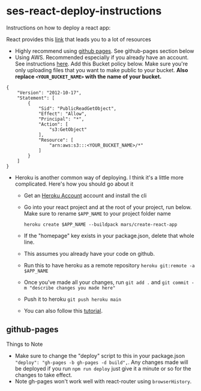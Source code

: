 # ses-react-deploy-instructions

Instructions on how to deploy a react app:


React provides this [link](https://cra.link/deployment) that leads you to a lot of resources
- Highly recommend using [github pages](https://create-react-app.dev/docs/deployment/#github-pages). See github-pages section below
- Using AWS. Recommended especially if you already have an account. See instructions [here](https://docs.aws.amazon.com/AmazonS3/latest/userguide/WebsiteHosting.html).
Add this Bucket policy below. Make sure you're only uploading files that you want to make public to your bucket. **Also replace `<YOUR_BUCKET_NAME>` with the name of your bucket.**
```
{
    "Version": "2012-10-17",
    "Statement": [
        {
            "Sid": "PublicReadGetObject",
            "Effect": "Allow",
            "Principal": "*",
            "Action": [
                "s3:GetObject"
            ],
            "Resource": [
                "arn:aws:s3:::<YOUR_BUCKET_NAME>/*"
            ]
        }
    ]
}
```
- Heroku is another common way of deploying. I think it's a little more complicated. Here's how you should go about it
    - Get an [Heroku Account](https://github.com/mars/create-react-app-buildpack#user-content-requires) account and install the cli
    - Go into your react project and at the root of your project, run below. Make sure to rename `$APP_NAME` to your project folder name

        ```heroku create $APP_NAME --buildpack mars/create-react-app```
    - If the "homepage" key exists in your package.json, delete that whole line.
    - This assumes you already have your code on github.
    - Run this to have heroku as a remote repository `heroku git:remote -a $APP_NAME`
    - Once you've made all your changes, run `git add .` and `git commit -m "describe changes you made here"`
    - Push it to heroku `git push heroku main`
    - You can also follow this [tutorial](https://www.geeksforgeeks.org/how-to-deploy-react-app-to-heroku/).


## github-pages
Things to Note
- Make sure to change the "deploy" script to this in your package.json `"deploy": "gh-pages -b gh-pages -d build",`.  Any changes made will be deployed if you run `npm run deploy` just give it a minute or so for the changes to take effect.
- Note gh-pages won't work well with react-router using `browserHistory`.
